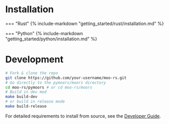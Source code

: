 # Installation

=== "Rust"
    {% include-markdown "getting_started/rust/installation.md" %}

=== "Python"
    {% include-markdown "getting_started/python/installation.md" %}


# Development

```sh
# Fork & clone the repo
git clone https://github.com/your-username/moo-rs.git
# Go directly to the pymoors/moors directory
cd moo-rs/pymoors # or cd moo-rs/moors
# Build in dev mod
make build-dev
# or build in release mode
make build-release
```

For detailed requirements to install from source, see the [Developer Guide](../development.md).
